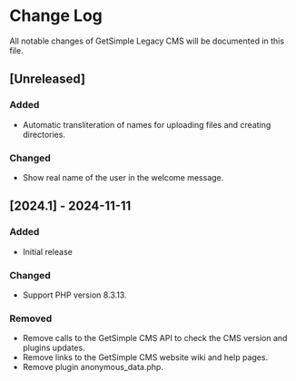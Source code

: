 # Change Log

All notable changes of GetSimple Legacy CMS will be documented in this file.

## [Unreleased]

### Added

- Automatic transliteration of names for uploading files and creating directories.

### Changed

- Show real name of the user in the welcome message.

## [2024.1] - 2024-11-11

### Added

- Initial release

### Changed

- Support PHP version 8.3.13.

### Removed

- Remove calls to the GetSimple CMS API to check the CMS version and plugins updates.
- Remove links to the GetSimple CMS website wiki and help pages.
- Remove plugin anonymous_data.php.
